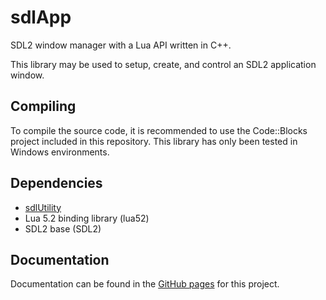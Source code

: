 # sdlApp
SDL2 window manager with a Lua API written in C++.

This library may be used to setup, create, and control an SDL2 application window.

## Compiling
To compile the source code, it is recommended to use the Code::Blocks project included in this repository. This library has only been tested in Windows environments. 

## Dependencies
- [sdlUtility](https://github.com/antSDL2/sdlUtility)
- Lua 5.2 binding library (lua52)
- SDL2 base (SDL2)

## Documentation
Documentation can be found in the [GitHub pages](https://antSDL2.github.io/sdlApp/) for this project.
